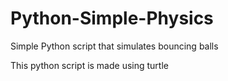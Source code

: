 # Python-Simple-Physics
Simple Python script that simulates bouncing balls

This python script is made using turtle
